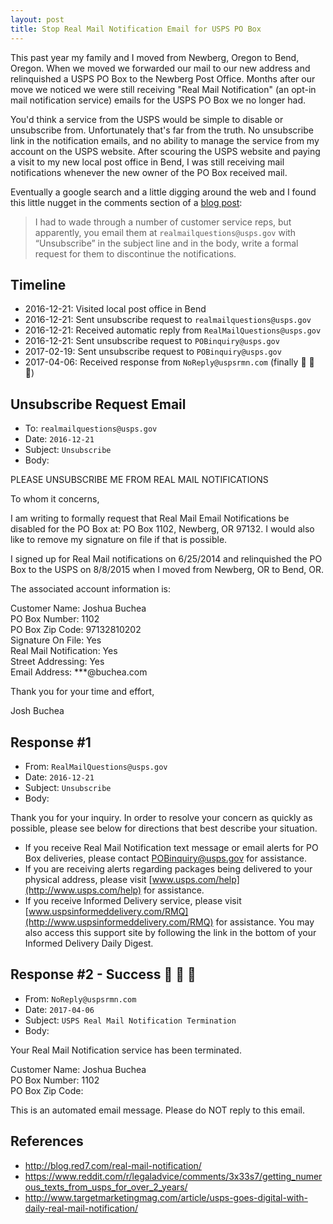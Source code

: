 ```yaml
---
layout: post
title: Stop Real Mail Notification Email for USPS PO Box
---
```


This past year my family and I moved from Newberg, Oregon to Bend, Oregon. When we moved we forwarded our mail to our new address and relinquished a USPS PO Box to the Newberg Post Office. Months after our move we noticed we were still receiving "Real Mail Notification" (an opt-in mail notification service) emails for the USPS PO Box we no longer had.

You'd think a service from the USPS would be simple to disable or unsubscribe from. Unfortunately that's far from the truth. No unsubscribe link in the notification emails, and no ability to manage the service from my account on the USPS website. After scouring the USPS website and paying a visit to my new local post office in Bend, I was still receiving mail notifications whenever the new owner of the PO Box received mail.

Eventually a google search and a little digging around the web and I found this little nugget in the comments section of a [blog post](https://blog.red7.com/real-mail-notification/):

> I had to wade through a number of customer service reps, but apparently, you email them at `realmailquestions@usps.gov` with “Unsubscribe” in the subject line and in the body, write a formal request for them to discontinue the notifications.

## Timeline

- 2016-12-21: Visited local post office in Bend
- 2016-12-21: Sent unsubscribe request to `realmailquestions@usps.gov`
- 2016-12-21: Received automatic reply from `RealMailQuestions@usps.gov`
- 2016-12-21: Sent unsubscribe request to `POBinquiry@usps.gov`
- 2017-02-19: Sent unsubscribe request to `POBinquiry@usps.gov`
- 2017-04-06: Received response from `NoReply@uspsrmn.com` (finally 🎉 🎉 🎉)

## Unsubscribe Request Email

- To: `realmailquestions@usps.gov`
- Date: `2016-12-21`
- Subject: `Unsubscribe`
- Body:

PLEASE UNSUBSCRIBE ME FROM REAL MAIL NOTIFICATIONS

To whom it concerns,

I am writing to formally request that Real Mail Email Notifications be disabled for the PO Box at: PO Box 1102, Newberg, OR 97132. I would also like to remove my signature on file if that is possible.

I signed up for Real Mail notifications on 6/25/2014 and relinquished the PO Box to the USPS on 8/8/2015 when I moved from Newberg, OR to Bend, OR.

The associated account information is:

Customer Name: Joshua Buchea<br>
PO Box Number: 1102<br>
PO Box Zip Code: 97132810202<br>
Signature On File: Yes<br>
Real Mail Notification: Yes<br>
Street Addressing: Yes<br>
Email Address: \***@buchea.com

Thank you for your time and effort,

Josh Buchea

## Response #1

- From: `RealMailQuestions@usps.gov`
- Date: `2016-12-21`
- Subject: `Unsubscribe`
- Body:

Thank you for your inquiry. In order to resolve your concern as quickly as possible, please see below for directions that best describe your situation.

- If you receive Real Mail Notification text message or email alerts for PO Box deliveries, please contact [POBinquiry@usps.gov](mailto:POBinquiry@usps.gov) for assistance.
- If you are receiving alerts regarding packages being delivered to your physical address, please visit [www.usps.com/help](http://www.usps.com/help) for assistance.
- If you receive Informed Delivery service, please visit [www.uspsinformeddelivery.com/RMQ](http://www.uspsinformeddelivery.com/RMQ) for assistance. You may also access this support site by following the link in the bottom of your Informed Delivery Daily Digest.

## Response #2 - Success 🎉 🎉 🎉

- From: `NoReply@uspsrmn.com`
- Date: `2017-04-06`
- Subject: `USPS Real Mail Notification Termination`
- Body:

Your Real Mail Notification service has been terminated.

Customer Name: Joshua Buchea<br>
PO Box Number: 1102<br>
PO Box Zip Code:

This is an automated email message. Please do NOT reply to this email.

## References

- http://blog.red7.com/real-mail-notification/
- https://www.reddit.com/r/legaladvice/comments/3x33s7/getting_numerous_texts_from_usps_for_over_2_years/
- http://www.targetmarketingmag.com/article/usps-goes-digital-with-daily-real-mail-notification/
